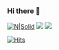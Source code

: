 ### Hi there 👋

[![N|Solid](https://cldup.com/dTxpPi9lDf.thumb.png)](https://nodesource.com/products/nsolid)
<img src="https://img.shields.io/badge/SpringBoot-6DB33F?style=flat-square&logo=Spring&logoColor=white"/> 
<img src="https://img.shields.io/badge/logo-test-blue?logo=facebook"/>

[![Hits](https://hits.seeyoufarm.com/api/count/incr/badge.svg?url=https%3A%2F%2Fgithub.com%2Fazqazq195%2Fhit-counter&count_bg=%2379C83D&title_bg=%23555555&icon=&icon_color=%23E7E7E7&title=hits&edge_flat=false)](https://hits.seeyoufarm.com)

<!--
**azqazq195/azqazq195** is a ✨ _special_ ✨ repository because its `README.md` (this file) appears on your GitHub profile.

Here are some ideas to get you started:

- 🔭 I’m currently working on ...
- 🌱 I’m currently learning ...
- 👯 I’m looking to collaborate on ...
- 🤔 I’m looking for help with ...
- 💬 Ask me about ...
- 📫 How to reach me: ...
- 😄 Pronouns: ...
- ⚡ Fun fact: ...
-->

